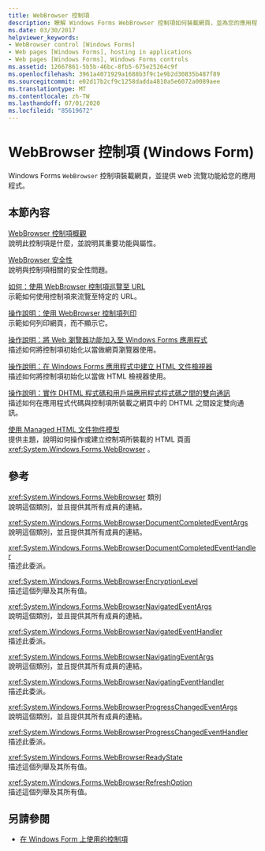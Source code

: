 ```yaml
---
title: WebBrowser 控制項
description: 瞭解 Windows Forms WebBrowser 控制項如何裝載網頁，並為您的應用程式提供網頁流覽功能。
ms.date: 03/30/2017
helpviewer_keywords:
- WebBrowser control [Windows Forms]
- Web pages [Windows Forms], hosting in applications
- Web pages [Windows Forms], Windows Forms controls
ms.assetid: 12667861-5b5b-46bc-8fb5-675e25264c9f
ms.openlocfilehash: 3961a4071929a1688b3f9c1e9b2d30835b487f89
ms.sourcegitcommit: e02d17b2cf9c1258dadda4810a5e6072a0089aee
ms.translationtype: MT
ms.contentlocale: zh-TW
ms.lasthandoff: 07/01/2020
ms.locfileid: "85619672"
---
```

# <a name="webbrowser-control-windows-forms"></a>WebBrowser 控制項 (Windows Form)
Windows Forms `WebBrowser` 控制項裝載網頁，並提供 web 流覽功能給您的應用程式。  
  
## <a name="in-this-section"></a>本節內容  
 [WebBrowser 控制項概觀](webbrowser-control-overview.md)  
 說明此控制項是什麼，並說明其重要功能與屬性。  
  
 [WebBrowser 安全性](webbrowser-security.md)  
 說明與控制項相關的安全性問題。  
  
 [如何：使用 WebBrowser 控制項巡覽至 URL](how-to-navigate-to-a-url-with-the-webbrowser-control.md)  
 示範如何使用控制項來流覽至特定的 URL。  
  
 [操作說明：使用 WebBrowser 控制項列印](how-to-print-with-a-webbrowser-control.md)  
 示範如何列印網頁，而不顯示它。  
  
 [操作說明：將 Web 瀏覽器功能加入至 Windows Forms 應用程式](how-to-add-web-browser-capabilities-to-a-windows-forms-application.md)  
 描述如何將控制項初始化以當做網頁瀏覽器使用。  
  
 [操作說明：在 Windows Forms 應用程式中建立 HTML 文件檢視器](how-to-create-an-html-document-viewer-in-a-windows-forms-application.md)  
 描述如何將控制項初始化以當做 HTML 檢視器使用。  
  
 [操作說明：實作 DHTML 程式碼和用戶端應用程式程式碼之間的雙向通訊](implement-two-way-com-between-dhtml-and-client.md)  
 描述如何在應用程式代碼與控制項所裝載之網頁中的 DHTML 之間設定雙向通訊。  
  
 [使用 Managed HTML 文件物件模型](using-the-managed-html-document-object-model.md)  
 提供主題，說明如何操作或建立控制項所裝載的 HTML 頁面 <xref:System.Windows.Forms.WebBrowser> 。  
  
## <a name="reference"></a>參考  
 <xref:System.Windows.Forms.WebBrowser> 類別  
 說明這個類別，並且提供其所有成員的連結。  
  
 <xref:System.Windows.Forms.WebBrowserDocumentCompletedEventArgs>  
 說明這個類別，並且提供其所有成員的連結。  
  
 <xref:System.Windows.Forms.WebBrowserDocumentCompletedEventHandler>  
 描述此委派。  
  
 <xref:System.Windows.Forms.WebBrowserEncryptionLevel>  
 描述這個列舉及其所有值。  
  
 <xref:System.Windows.Forms.WebBrowserNavigatedEventArgs>  
 說明這個類別，並且提供其所有成員的連結。  
  
 <xref:System.Windows.Forms.WebBrowserNavigatedEventHandler>  
 描述此委派。  
  
 <xref:System.Windows.Forms.WebBrowserNavigatingEventArgs>  
 說明這個類別，並且提供其所有成員的連結。  
  
 <xref:System.Windows.Forms.WebBrowserNavigatingEventHandler>  
 描述此委派。  
  
 <xref:System.Windows.Forms.WebBrowserProgressChangedEventArgs>  
 說明這個類別，並且提供其所有成員的連結。  
  
 <xref:System.Windows.Forms.WebBrowserProgressChangedEventHandler>  
 描述此委派。  
  
 <xref:System.Windows.Forms.WebBrowserReadyState>  
 描述這個列舉及其所有值。  
  
 <xref:System.Windows.Forms.WebBrowserRefreshOption>  
 描述這個列舉及其所有值。  
  
## <a name="see-also"></a>另請參閱

- [在 Windows Form 上使用的控制項](controls-to-use-on-windows-forms.md)
